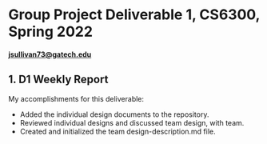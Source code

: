 # Group Project Deliverable 1, CS6300, Spring 2022
#### jsullivan73@gatech.edu


## 1. D1 Weekly Report

My accomplishments for this deliverable:
 * Added the individual design documents to the repository.
 * Reviewed individual designs and discussed team design, with team.
 * Created and initialized the team design-description.md file.
